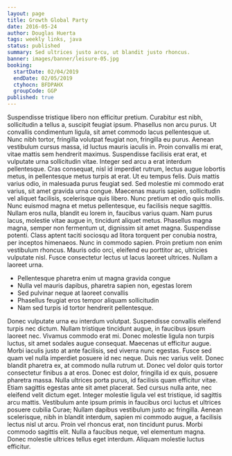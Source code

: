 ```yaml
---
layout: page
title: Growth Global Party
date: 2016-05-24
author: Douglas Huerta
tags: weekly links, java
status: published
summary: Sed ultrices justo arcu, ut blandit justo rhoncus.
banner: images/banner/leisure-05.jpg
booking:
  startDate: 02/04/2019
  endDate: 02/05/2019
  ctyhocn: BFDPAHX
  groupCode: GGP
published: true
---
```

Suspendisse tristique libero non efficitur pretium. Curabitur est nibh, sollicitudin a tellus a, suscipit feugiat ipsum. Phasellus non arcu purus. Ut convallis condimentum ligula, sit amet commodo lacus pellentesque ut. Nunc nibh tortor, fringilla volutpat feugiat non, fringilla eu purus. Aenean vestibulum cursus massa, id luctus mauris iaculis in. Proin convallis mi erat, vitae mattis sem hendrerit maximus. Suspendisse facilisis erat erat, et vulputate urna sollicitudin vitae. Integer sed arcu a erat interdum pellentesque. Cras consequat, nisl id imperdiet rutrum, lectus augue lobortis metus, in pellentesque metus turpis at erat. Ut eu tempus felis. Duis mattis varius odio, in malesuada purus feugiat sed. Sed molestie mi commodo erat varius, sit amet gravida urna congue. Maecenas mauris sapien, sollicitudin vel aliquet facilisis, scelerisque quis libero. Nunc pretium et odio quis mollis. Nunc euismod magna et metus pellentesque, eu facilisis neque sagittis.
Nullam eros nulla, blandit eu lorem in, faucibus varius quam. Nam purus lacus, molestie vitae augue in, tincidunt aliquet metus. Phasellus magna magna, semper non fermentum ut, dignissim sit amet magna. Suspendisse potenti. Class aptent taciti sociosqu ad litora torquent per conubia nostra, per inceptos himenaeos. Nunc in commodo sapien. Proin pretium non enim vestibulum rhoncus. Mauris odio orci, eleifend eu porttitor ac, ultricies vulputate nisl. Fusce consectetur lectus ut lacus laoreet ultrices. Nullam a laoreet urna.

* Pellentesque pharetra enim ut magna gravida congue
* Nulla vel mauris dapibus, pharetra sapien non, egestas lorem
* Sed pulvinar neque at laoreet convallis
* Phasellus feugiat eros tempor aliquam sollicitudin
* Nam sed turpis id tortor hendrerit pellentesque.

Donec vulputate urna eu interdum volutpat. Suspendisse convallis eleifend turpis nec dictum. Nullam tristique tincidunt augue, in faucibus ipsum laoreet nec. Vivamus commodo erat mi. Donec molestie ligula non turpis luctus, sit amet sodales augue consequat. Maecenas ut efficitur augue. Morbi iaculis justo at ante facilisis, sed viverra nunc egestas. Fusce sed quam vel nulla imperdiet posuere id nec neque.
Duis nec varius velit. Donec blandit pharetra ex, at commodo nulla rutrum ut. Donec vel dolor quis tortor consectetur finibus a at eros. Donec est dolor, fringilla id ex quis, posuere pharetra massa. Nulla ultrices porta purus, id facilisis quam efficitur vitae. Etiam sagittis egestas ante sit amet placerat. Sed cursus nulla ante, nec eleifend velit dictum eget. Integer molestie ligula vel est tristique, id sagittis arcu mattis. Vestibulum ante ipsum primis in faucibus orci luctus et ultrices posuere cubilia Curae; Nullam dapibus vestibulum justo ac fringilla. Aenean scelerisque, nibh in blandit interdum, sapien mi commodo augue, a facilisis lectus nisl ut arcu. Proin vel rhoncus erat, non tincidunt purus. Morbi commodo sagittis elit. Nulla a faucibus neque, vel elementum magna. Donec molestie ultrices tellus eget interdum. Aliquam molestie luctus efficitur.
